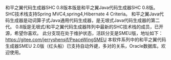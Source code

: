 和平之翼代码生成器SHC 0.8版本版是和平之翼Java代码生成器SHC 0.8版。
SHC技术栈支持Spring MVC4,spring4,Hibernate 4 Criteria。
和平之翼Java代码生成器是动词算子式Java通用代码生成器，是无垠式Java代码生成器的第二代。
0.8版是无垠式/和平之翼代码生成器阵列中最新的SHC技术栈的成员，已开源，希望你喜欢。 
此分支现在处于维护状态，活跃分支是SMEU版，地址如下：https://gitee.com/jerryshensjf/PeaceWingSMEU 
本软件系列中的和平之翼代码生成器SMEU 2.0版（红头船）已支持自动外键，多对的关系，Oracle数据库。欢迎使用。 